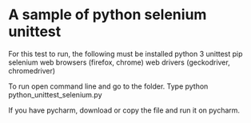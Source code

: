 # A sample of python selenium unittest

For this test to run, the following must be installed
python 3
unittest
pip
selenium
web browsers (firefox, chrome)
web drivers (geckodriver, chromedriver)

To run open command line and go to the folder.
Type python python_unittest_selenium.py

If you have pycharm, download or copy the file and run it on pycharm.
